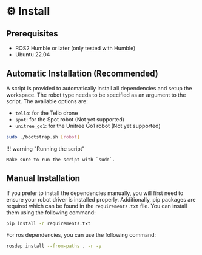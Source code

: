 # ⚙️ Install

## Prerequisites

- ROS2 Humble or later (only tested with Humble)
- Ubuntu 22.04

## Automatic Installation (Recommended)

A script is provided to automatically install all dependencies and setup the workspace.
The robot type needs to be specified as an argument to the script. The available options are:

- `tello`: for the Tello drone
- `spot`: for the Spot robot (Not yet supported)
- `unitree_go1`: for the Unitree Go1 robot (Not yet supported)

```bash
sudo ./bootstrap.sh [robot]
```

!!! warning "Running the script"

    Make sure to run the script with `sudo`.

## Manual Installation

If you prefer to install the dependencies manually, you will first need to ensure
your robot driver is installed properly. Additionally, pip packages are required
which can be found in the `requirements.txt` file. You can install them using the following command:

```bash
pip install -r requirements.txt
```

For ros dependencies, you can use the following command:

```bash
rosdep install --from-paths . -r -y
```
